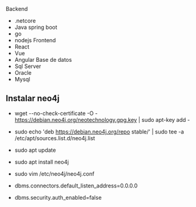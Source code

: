 Backend
* .netcore
* Java spring boot
* go 
* nodejs
Frontend
* React
* Vue
* Angular
Base de datos
* Sql Server
* Oracle
* Mysql
## Instalar neo4j
* wget --no-check-certificate -O - https://debian.neo4j.org/neotechnology.gpg.key | sudo apt-key add -
* sudo echo 'deb https://debian.neo4j.org/repo stable/' | sudo tee -a /etc/apt/sources.list.d/neo4j.list
* sudo apt update
* sudo apt install neo4j


* sudo vim /etc/neo4j/neo4j.conf
* dbms.connectors.default_listen_address=0.0.0.0
* dbms.security.auth_enabled=false
